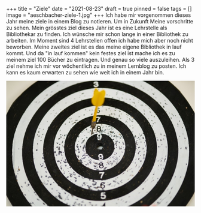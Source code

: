 +++
title = "Ziele"
date = "2021-08-23"
draft = true
pinned = false
tags = []
image = "aeschbacher-ziele-1.jpg"
+++
Ich habe mir vorgenommen dieses Jahr meine ziele in einem Blog zu notieren. Um in Zukunft Meine vorschritte zu sehen. Mein grösstes ziel dieses Jahr ist es eine Lehrstelle als Bibliothekar zu finden. Ich wünsche mir schon lange in einer Bibliothek zu arbeiten. Im Moment sind 4 Lehrstellen offen ich habe mich aber noch nicht beworben. Meine zweites ziel ist es das meine eigene Bibliothek in lauf kommt. Und da "in lauf kommen" kein festes ziel ist mache ich es zu meinem ziel 100 Bücher zu eintragen. Und genau so viele auszuleihen. Als 3 ziel nehme ich mir vor wöchentlich zu in meinem Lernblog zu posten. Ich kann es kaum erwarten zu sehen wie weit ich in einem Jahr bin.

![](pexels-engin-akyurt-1552617.jpg)